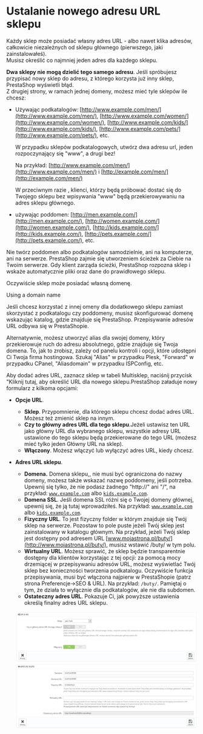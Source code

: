 # Ustalanie nowego adresu URL sklepu

Każdy sklep może posiadać własny adres URL - albo nawet klika adresów, całkowicie niezależnych od sklepu głównego (pierwszego, jaki zainstalowałeś).\
Musisz określić co najmniej jeden adres dla każdego sklepu.

**Dwa sklepy nie mogą dzielić tego samego adresu**.  Jeśli spróbujesz przypisać nowy sklep do adresu, z którego korzysta już inny sklep, PrestaShop wyświetli błąd.\
&#x20;Z drugiej strony, w ramach jednej domeny, możesz mieć tyle sklepów ile chcesz:

*   Używając podkatalogów: [http://www.example.com/men/](http://www.example.com/men/), [http://www.example.com/women/](http://www.example.com/women/), [http://www.example.com/kids/](http://www.example.com/kids/), [http://www.example.com/pets/](http://www.example.com/pets/), etc.

    W przypadku sklepów podkatalogowych, utwórz dwa adresu url, jeden rozpoczynający się "www", a drugi bez!

    Na przykład: [http://www.example.com/men/](http://www.example.com/men/) i [http://example.com/men/](http://example.com/men/)

    W przeciwnym razie , klienci, którzy będą  próbować dostać się do Twojego sklepu bez wpisywania "www" będą przekierowywaniu na adres sklepu głównego.
* używając poddomen: [http://men.example.com/](http://men.example.com/), [http://women.example.com/](http://women.example.com/), [http://kids.example.com/](http://kids.example.com/), [http://pets.example.com/](http://pets.example.com/), etc.

Nie twórz poddomen albo podkatalogów samodzielnie, ani na komputerze, ani na serwerze. PrestaShop zajmie się utworzeniem ścieżek za Ciebie na Twoim serwerze. Gdy klient zarząda ścieżki, PrestaShop rozpozna sklep i wskaże automatycznie pliki oraz dane do prawidłowego sklepu.

Oczywiście sklep może posiadać własną domenę.

Using a domain name

Jeśli chcesz korzystać z innej omeny dla dodatkowego sklepu zamiast skorzystać z podkatalogu czy poddomeny, musisz skonfigurować domenę wskazując katalog, gdzie znajduje się PrestaShop. Przepisywanie adresów URL odbywa się w PrestaShopie.

Alternatywnie, możesz utworzyć alias dla swojej domeny, który przekierowuje ruch do adresu absolutnego, gdzie znajduje się Twoja domena. To, jak to zrobisz, zależy od panelu kontroli i opcji, które udostępni Ci Twoja firma hostingowa. Szukaj "Alias" w przypadku Plesk, "Forward" w przypadku CPanel, "Aliasdomain" w przypadku ISPConfig, etc.

Aby dodać adres URL, zaznacz sklep w tabeli Multisklep, naciśnij przycisk "Kliknij tutaj, aby określić URL dla nowego sklepu.PrestaShop załaduje nowy formularz z kilkoma opcjami:

* **Opcje URL**.
  * **Sklep**. Przypomnienie, dla którego sklepu chcesz dodać adres URL. Możesz też zmienić sklep na innym.
  * **Czy to główny adres URL dla tego sklepu**.Jeżeli ustawisz ten URL jako główny URL dla wybranego sklepu, wszystkie adresy URL ustawione do tego sklepu będą przekierowane do tego URL (możesz mieć tylko jeden Główny URL na sklep).
  * **Włączony**. Możesz włączyć lub wyłączyć adres URL, kiedy chcesz.
*   **Adres URL sklepu**.

    * **Domena.** Domena sklepu,, nie musi być ograniczona do nazwy domeny, możesz także wskazać nazwę poddomeny, jeśli potrzeba. Upewnij się tylko, że nie podasz żadnego "http://" ani "/", na przykład: [`www.example.com`](http://www.example.com) albo [`kids.example.com`](http://kids.example.com).
    * **Domena SSL**. Jeśli domena SSL różni się o Twojej domeny głównej, upewnij się, że ją tutaj wprowadziłeś. Na przykład: [`www.example.com`](http://www.example.com) albo [`kids.example.com`](http://kids.example.com).
    * **Fizyczny URL**. To jest fizyczny folder w którym znajduje się Twój sklep na serwerze. Pozostaw to pole puste jeżeli Twój sklep jest zainstalowany w katalogu głównym. Na przykład, jeżeli Twój sklep jest dostępny pod adresem URL [www.mojastrona.pl/buty/](http://www.mojastrona.pl/buty/), musisz wstawić /buty/ w tym polu.
    * **Wirtualny URL**. Możesz sprawić, że sklep będzie transparentnie dostępny dla klientów korzystając z tej opcji:  za pomocą mocy drzemiącej w przepisywaniu adresów URL, możesz wyświetlać Twój sklep bez konieczności tworzenia podkatalogu. Oczywiście funkcja przepisywania, musi być włączona najpierw w PrestaShopie (patrz strona Preferencje->SEO & URL). Na przykład: `/buty/`. Pamiętaj o tym, że działa to wyłącznie dla podkatalogów, ale nie dla subdomen.
    * **Ostateczny adres URL**. Pokazuje Ci, jak powyższe ustawienia określą finalny adres URL sklepu.

    ![](../../../.gitbook/assets/32112686.jpg)
